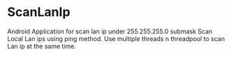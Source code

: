 ScanLanIp
=========
Android Application for scan lan ip under 255.255.255.0 submask
Scan Local Lan ips using ping method. Use multiple threads n threadpool to scan Lan ip at the same time. 
